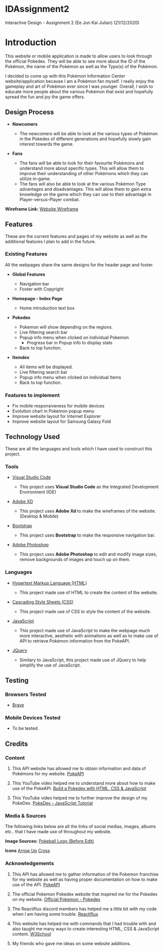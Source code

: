 # IDAssignment2
Interactive Design - Assignment 2 (Ee Jun Kai Julian) (21/12/2020)

# Introduction
This website or mobile application is made to allow users to look through the official Pokedex. They will be able to see more about the ID of the Pokémon, the name of the Pokémon as well as the Type(s) of the Pokémon. 

I decided to come up with this Pokémon Information Center website/application because I am a Pokémon fan myself. I really enjoy the gameplay and art of Pokémon ever since I was younger. Overall, I wish to educate more people about the various Pokémon that exist and hopefully spread the fun and joy the game offers.

## Design Process

* **Newcomers**
    * The newcomers will be able to look at the various types of Pokémon in the Pokedex of different generations and hopefully slowly gain interest towards the game.

* **Fans**
    * The fans will be able to look for their favourite Pokémons and understand more about specific types. This will allow them to improve their understanding of other Pokémons which they can utilize in-game.
    * The fans will also be able to look at the various Pokémon Type advantages and disadvantages. This will allow them to gain extra knowledge on the game which they can use to their advantage in Player-versus-Player combat.

**Wireframe Link:**
[Website Wireframe](https://drive.google.com/drive/folders/1iIDFmfFIgDDwleMQjQUlXSr9yx-J1_Uf?usp=sharing)

## Features
These are the current features and pages of my website as well as the additional features I plan to add in the future.

### Existing Features
All the webpages share the same designs for the header page and footer. 

* **Global Features**
    * Navigation bar
    * Footer with Copyright

* **Homepage - Index Page**
    * Home introduction text box

* **Pokedex**
    * Pokemon will show depending on the regions.
    * Live filtering search bar
    * Popup info menu when clicked on individual Pokemon
        * Progress bar in Popup info to display stats
    * Back to top function.

* **Itemdex**
    * All items will be displayed.
    * Live filtering search bar
    * Popup info menu when clicked on individual Items
    * Back to top function.

### Features to implement
* Fix mobile responsiveness for mobile devices
* Evolution chart in Pokemon popup menu
* Improve website layout for Internet Explorer
* Improve website layout for Samsung Galaxy Fold

## Technology Used
These are all the languages and tools which I have used to construct this project.

### Tools
* [Visual Studio Code](https://code.visualstudio.com/)
    * This project uses **Visual Studio Code** as the Integrated Development Environment (IDE)

* [Adobe XD](https://www.adobe.com/sea/products/xd.html)
    * This project uses **Adobe Xd** to make the wireframes of the website. (Desktop & Mobile)

* [Bootstrap](https://getbootstrap.com/)
    * This project uses **Bootstrap** to make the responsive navigation bar.

* [Adobe Photoshop](https://www.adobe.com/sea/products/photoshop.html)
    * This project uses **Adobe Photoshop** to edit and modify image sizes, remove backgrounds of images and touch up on them.
### Languages 
* [Hypertext Markup Language (HTML)](https://html.spec.whatwg.org/)
    * This project made use of HTML to create the content of the website.

* [Cascading Style Sheets (CSS)](https://www.w3.org/Style/CSS/Overview.en.html)
    * This project made use of CSS to style the content of the website.

* [JavaScript](https://www.javascript.com/)
    * This project made use of JavaScript to make the webpage much more interactive, aesthetic with animations as well as to make use of API to retrieve Pokémon information from the PokeAPI.

* [JQuery](https://jquery.com/)
    * Similary to JavaScript, this project made use of JQuery to help simplify the use of JavaScript.
## Testing
### Browsers Tested

* [Brave](https://brave.com/)

### Mobile Devices Tested

* To be tested.

## Credits

### Content
1. This API website has allowed me to obtain information and data of Pokémons for my website.
[PokeAPI](https://pokeapi.co/)

1. This YouTube video helped me to understand more about how to make use of the PokeAPI.
[Build a Pokedex with HTML, CSS & JavaScript](https://www.youtube.com/watch?v=T-VQUKeSU1w) 

1. This YouTube video helped me to further improve the design of my PokeDex.
[PokeDex - JavaScript Tutorial](https://www.youtube.com/watch?v=XL68br6JyYs)

### Media & Sources
The following links below are all the links of social medias, images, albums etc.. that I have made use of throughout my website.

**Image Sources:**
[Pokeball Logo (Before Edit)](https://www.pinterest.se/pin/382243087101906111/)

**Icons**
[Arrow Up](https://fsymbols.com/signs/arrow/)
[Cross](http://www.i2symbol.com/symbols/check)

### Acknowledgements
1. This API has allowed me to gather information of the Pokemon franchise for my website as well as having proper documentation on how to make use of the API.
[PokeAPI](https://pokeapi.co/)

1. The official Pokemon Pokedex website that inspired me for the Pokedex on my website.
[Official Pokemon - Pokedex](https://www.pokemon.com/us/pokedex/)

1. The Reactiflux discord members has helped me a little bit with my code when I am having some trouble.
[Reactiflux](https://www.reactiflux.com/)

1. This website has helped me with commands that I had trouble with and also taught me many ways to create interesting HTML, CSS & JavaScript content.
[W3School](https://www.w3schools.com/)

1. My friends who gave me ideas on some website additions.